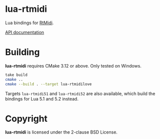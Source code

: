 # lua-rtmidi

Lua bindings for [RtMidi](http://www.music.mcgill.ca/~gary/rtmidi/index.html).

[API documentation](./doc/index.md)

# Building

**lua-rtmidi** requires CMake 3.12 or above. Only tested on Windows.

```sh
take build
cmake ..
cmake --build . --target lua-rtmidilove
```

Targets `lua-rtmidi51` and `lua-rtmidi52` are also available, which build the
bindings for Lua 5.1 and 5.2 instead.

# Copyright

**lua-rtmidi** is licensed under the 2-clause BSD License.
